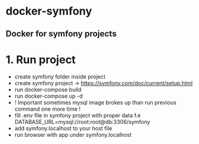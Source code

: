 # docker-symfony 
## Docker for symfony projects

# 1. Run project
- create symfony folder inside project
- create symfony project -> https://symfony.com/doc/current/setup.html
- run docker-compose build
- run docker-compose up -d 
- ! Important sometimes mysql image brokes up than run previous command one more time ! 
- fill .env file in symfony project with proper data f.e DATABASE_URL=mysql://root:root@db:3306/symfony
- add symfony.localhost to your host file
- run browser with app under symfony.localhost
